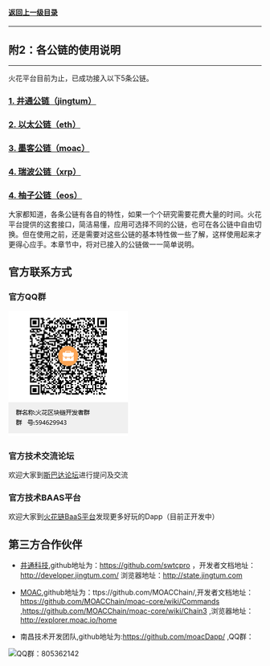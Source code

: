 #### <a href="./index.md#top">返回上一级目录</a>      
---
## 附2：各公链的使用说明  
---

火花平台目前为止，已成功接入以下5条公链。

###	<a href="./chapter10.1.md#top">1. 井通公链（jingtum）</a>  <br>

###	<a href="./chapter10.2.md#top">2. 以太公链（eth）</a>  <br>

###	<a href="./chapter10.3.md#top">3. 墨客公链（moac）</a>  <br>

###	<a href="./chapter10.4.md#top">4. 瑞波公链（xrp）</a>  <br>

###	<a href="./chapter10.5.md#top">4. 柚子公链（eos）</a>  <br>


大家都知道，各条公链有各自的特性，如果一个个研究需要花费大量的时间。火花平台提供的这套接口，简洁易懂，应用可选择不同的公链，也可在各公链中自由切换。但在使用之前，还是需要对这些公链的基本特性做一些了解，这样使用起来才更得心应手。本章节中，将对已接入的公链做一一简单说明。






## 官方联系方式

### 官方QQ群

![QQ群：594629943](../sp.png)

### 官方技术交流论坛
  欢迎大家到<a href="http://sparkda.com/">斯巴达论坛</a>进行提问及交流 

### 官方技术BAAS平台
  欢迎大家到<a href="http://baas.sparkchain.cn/">火花链BaaS平台</a>发现更多好玩的Dapp（目前正开发中）


## 第三方合作伙伴

 - <a href="https://www.jingtum.com/">井通科技</a>,github地址为：https://github.com/swtcpro ，开发者文档地址：http://developer.jingtum.com/  浏览器地址：http://state.jingtum.com

 - <a href="http://www.moac.io/">MOAC</a>,github地址为：ttps://github.com/MOACChain/,开发者文档地址：https://github.com/MOACChain/moac-core/wiki/Commands ,https://github.com/MOACChain/moac-core/wiki/Chain3 ,浏览器地址：http://explorer.moac.io/home

 - 南昌技术开发团队,github地址为:https://github.com/moacDapp/ ,QQ群：

 ![QQ群：805362142](../nc.png)

